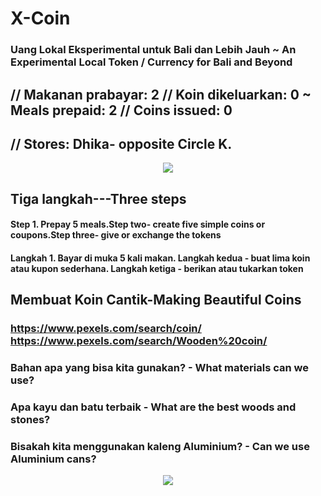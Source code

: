 # X-Coin

### Uang Lokal Eksperimental untuk Bali dan Lebih Jauh ~ An Experimental Local Token / Currency for Bali and Beyond
## // Makanan prabayar: 2 // Koin dikeluarkan: 0 ~ Meals prepaid: 2 // Coins issued: 0 
## // Stores: Dhika- opposite Circle K.
<p align="center">
<img src="https://raw.githubusercontent.com/Morningstar88/X/main/pics/midnight-first-screen.png">
</p>

## Tiga langkah---Three steps
#### Step 1. Prepay 5 meals.Step two- create five simple coins or coupons.Step three- give or exchange the tokens
#### Langkah 1. Bayar di muka 5 kali makan. Langkah kedua - buat lima koin atau kupon sederhana. Langkah ketiga - berikan atau tukarkan token

## Membuat Koin Cantik-Making Beautiful Coins
### https://www.pexels.com/search/coin/ https://www.pexels.com/search/Wooden%20coin/
### Bahan apa yang bisa kita gunakan? - What materials can we use?
### Apa kayu dan batu terbaik - What are the best woods and stones?
### Bisakah kita menggunakan kaleng Aluminium? - Can we use Aluminium cans?


<p align="center">
<img src="https://raw.githubusercontent.com/Morningstar88/X/main/pics/Kalki-Better-Screenshot.png">
</p>
